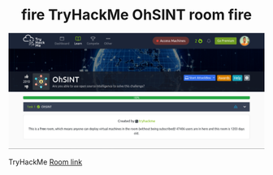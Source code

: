 <h1 align="center">fire TryHackMe OhSINT room fire </h1>

![preview](images/preview.png)<br/>

TryHackMe [Room link](https://tryhackme.com/room/ohsint)